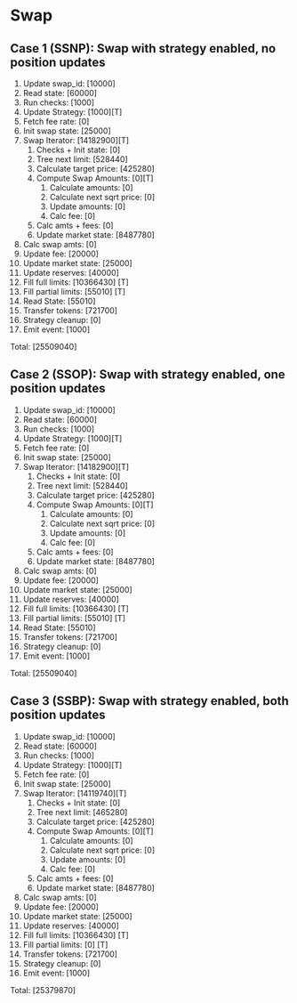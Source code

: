 # Swap

## Case 1 (SSNP): Swap with strategy enabled, no position updates

1. Update swap_id: [10000]
2. Read state: [60000]
3. Run checks: [1000]
4. Update Strategy: [1000][T]
5. Fetch fee rate: [0]
6. Init swap state: [25000]
7. Swap Iterator: [14182900][T]
   1. Checks + Init state: [0]
   2. Tree next limit: [528440]
   3. Calculate target price: [425280]
   4. Compute Swap Amounts: [0][T]
      1. Calculate amounts: [0]
      2. Calculate next sqrt price: [0]
      3. Update amounts: [0]
      4. Calc fee: [0]
   5. Calc amts + fees: [0]
   6. Update market state: [8487780]
8. Calc swap amts: [0]
9. Update fee: [20000]
10. Update market state: [25000]
11. Update reserves: [40000]
12. Fill full limits: [10366430] [T]
13. Fill partial limits: [55010] [T]
   1. Read State: [55010]
14. Transfer tokens: [721700]
15. Strategy cleanup: [0]
16. Emit event: [1000]

Total: [25509040]

## Case 2 (SSOP): Swap with strategy enabled, one position updates

1. Update swap_id: [10000]
2. Read state: [60000]
3. Run checks: [1000]
4. Update Strategy: [1000][T]
5. Fetch fee rate: [0]
6. Init swap state: [25000]
7. Swap Iterator: [14182900][T]
   1. Checks + Init state: [0]
   2. Tree next limit: [528440]
   3. Calculate target price: [425280]
   4. Compute Swap Amounts: [0][T]
      1. Calculate amounts: [0]
      2. Calculate next sqrt price: [0]
      3. Update amounts: [0]
      4. Calc fee: [0]
   5. Calc amts + fees: [0]
   6. Update market state: [8487780]
8. Calc swap amts: [0]
9. Update fee: [20000]
10. Update market state: [25000]
11. Update reserves: [40000]
12. Fill full limits: [10366430] [T]
13. Fill partial limits: [55010] [T]
   1. Read State: [55010]
14. Transfer tokens: [721700]
15. Strategy cleanup: [0]
16. Emit event: [1000]

Total: [25509040]

## Case 3 (SSBP): Swap with strategy enabled, both position updates

1. Update swap_id: [10000]
2. Read state: [60000]
3. Run checks: [1000]
4. Update Strategy: [1000][T]
5. Fetch fee rate: [0]
6. Init swap state: [25000]
7. Swap Iterator: [14119740][T]
   1. Checks + Init state: [0]
   2. Tree next limit: [465280]
   3. Calculate target price: [425280]
   4. Compute Swap Amounts: [0][T]
      1. Calculate amounts: [0]
      2. Calculate next sqrt price: [0]
      3. Update amounts: [0]
      4. Calc fee: [0]
   5. Calc amts + fees: [0]
   6. Update market state: [8487780]
8. Calc swap amts: [0]
9. Update fee: [20000]
10. Update market state: [25000]
11. Update reserves: [40000]
12. Fill full limits: [10366430] [T]
13. Fill partial limits: [0] [T]
14. Transfer tokens: [721700]
15. Strategy cleanup: [0]
16. Emit event: [1000]

Total: [25379870]
